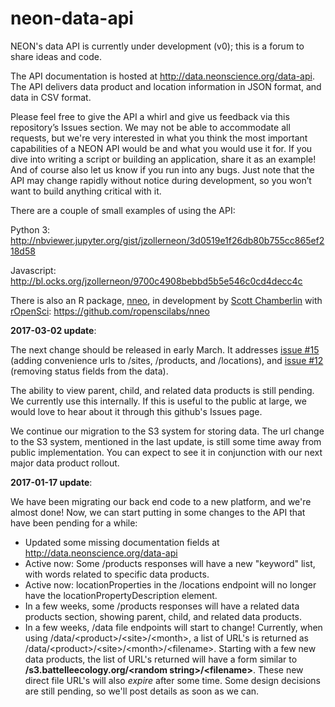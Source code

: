 # neon-data-api

NEON's data API is currently under development (v0); this is a forum to share ideas and code.

The API documentation is hosted at http://data.neonscience.org/data-api.  The API delivers data product and location information in JSON format, and data in CSV format.

Please feel free to give the API a whirl and give us feedback via this repository’s Issues section. We may not be able to accommodate all requests, but we're very interested in what you think the most important capabilities of a NEON API would be and what you would use it for. If you dive into writing a script or building an application, share it as an example! And of course also let us know if you run into any bugs. Just note that the API may change rapidly without notice during development, so you won’t want to build anything critical with it.

There are a couple of small examples of using the API:

Python 3: http://nbviewer.jupyter.org/gist/jzollerneon/3d0519e1f26db80b755cc865ef218d58

Javascript: http://bl.ocks.org/jzollerneon/9700c4908bebbd5b5e546c0cd4decc4c

There is also an R package, [nneo](https://github.com/ropenscilabs/nneo), in development by [Scott Chamberlin](https://github.com/sckott) with [rOpenSci](https://github.com/ropenscilabs): https://github.com/ropenscilabs/nneo

**2017-03-02 update**:

The next change should be released in early March.  It addresses [issue #15](https://github.com/NEONInc/neon-data-api/issues/15) (adding convenience urls to /sites, /products, and /locations), and [issue #12](https://github.com/NEONInc/neon-data-api/issues/12) (removing status fields from the data).

The ability to view parent, child, and related data products is still pending.  We currently use this internally.  If this is useful to the public at large, we would love to hear about it through this github's Issues page.

We continue our migration to the S3 system for storing data.  The url change to the S3 system, mentioned in the last update, is still some time away from public implementation.  You can expect to see it in conjunction with our next major data product rollout.

**2017-01-17 update**:

We have been migrating our back end code to a new platform, and we're almost done!  Now, we can start putting in some changes to the API that have been pending for a while:

* Updated some missing documentation fields at http://data.neonscience.org/data-api
* Active now: Some /products responses will have a new "keyword" list, with words related to specific data products.
* Active now: locationProperties in the /locations endpoint will no longer have the locationPropertyDescription element.
* In a few weeks, some /products responses will have a related data products section, showing parent, child, and related data products.
* In a few weeks, /data file endpoints will start to change!  Currently, when using /data/&lt;product&gt;/&lt;site&gt;/&lt;month&gt;, a list of URL's is returned as /data/&lt;product&gt;/&lt;site&gt;/&lt;month&gt;/&lt;filename&gt;.  Starting with a few new data products, the list of URL's returned will have a form similar to **/s3.battelleecology.org/&lt;random string&gt;/&lt;filename&gt;**.  These new direct file URL's will also _expire_ after some time.  Some design decisions are still pending, so we'll post details as soon as we can.
 
